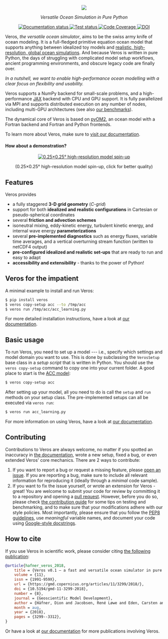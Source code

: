 <p align="center">
<img src="doc/_images/veros-logo-400px.png?raw=true">
</p>

<p align="center">
<i>Versatile Ocean Simulation in Pure Python</i>
</p>

<p align="center">
  <a href="http://veros.readthedocs.io/?badge=latest">
    <img src="https://readthedocs.org/projects/veros/badge/?version=latest" alt="Documentation status">
  </a>
  <a href="https://github.com/team-ocean/veros/actions/workflows/test-all.yml">
    <img src="https://github.com/team-ocean/veros/actions/workflows/test-all.yml/badge.svg" alt="Test status">
  </a>
  <a href="https://codecov.io/gh/team-ocean/veros">
    <img src="https://codecov.io/gh/team-ocean/veros/branch/main/graph/badge.svg" alt="Code Coverage">
  </a>
  <a href="https://zenodo.org/badge/latestdoi/87419383">
    <img src="https://zenodo.org/badge/87419383.svg" alt="DOI">
  </a>
</p>

Veros, *the versatile ocean simulator*, aims to be the swiss army knife of ocean modeling. It is a full-fledged primitive equation ocean model that supports anything between idealized toy models and [realistic, high-resolution, global ocean simulations](https://agupubs.onlinelibrary.wiley.com/doi/10.1029/2021MS002717). And because Veros is written in pure Python, the days of struggling with complicated model setup workflows, ancient programming environments, and obscure legacy code are finally over.

*In a nutshell, we want to enable high-performance ocean modelling with a clear focus on flexibility and usability.*

Veros supports a NumPy backend for small-scale problems, and a
high-performance [JAX](https://github.com/google/jax) backend
with CPU and GPU support. It is fully parallelized via MPI and supports
distributed execution on any number of nodes, including multi-GPU architectures (see also [our benchmarks](https://veros.readthedocs.io/en/latest/more/benchmarks.html)).

The dynamical core of Veros is based on [pyOM2](https://wiki.cen.uni-hamburg.de/ifm/TO/pyOM2), an ocean model with a Fortran backend and Fortran and Python frontends.

To learn more about Veros, make sure to [visit our documentation](https://veros.readthedocs.io/en/latest/).

#### How about a demonstration?

<p align="center">
  <a href="https://vimeo.com/391237951">
      <img src="doc/_images/veros-preview.gif?raw=true" alt="0.25×0.25° high-resolution model spin-up">
  </a>
</p>

<p align="center">
(0.25×0.25° high-resolution model spin-up, click for better
quality)
</p>

## Features

Veros provides

-   a fully staggered **3-D grid geometry** (*C-grid*)
-   support for both **idealized and realistic configurations** in
    Cartesian or pseudo-spherical coordinates
-   several **friction and advection schemes**
-   isoneutral mixing, eddy-kinetic energy, turbulent kinetic energy,
    and internal wave energy **parameterizations**
-   several **pre-implemented diagnostics** such as energy fluxes,
    variable time averages, and a vertical overturning stream function
    (written to netCDF4 output)
-   **pre-configured idealized and realistic set-ups** that are ready to
    run and easy to adapt
-   **accessibility and extensibility** - thanks to the
    power of Python!

## Veros for the impatient

A minimal example to install and run Veros:

```bash
$ pip install veros
$ veros copy-setup acc --to /tmp/acc
$ veros run /tmp/acc/acc_learning.py
```

For more detailed installation instructions, have a look at [our
documentation](https://veros.readthedocs.io).

## Basic usage

To run Veros, you need to set up a model --- i.e., specify which settings
and model domain you want to use. This is done by subclassing the
`VerosSetup` base class in a *setup script* that is written in Python. You
should use the `veros copy-setup` command to copy one into your current
folder. A good place to start is the
[ACC model](https://github.com/team-ocean/veros/blob/main/veros/setups/acc/acc.py):

```bash
$ veros copy-setup acc
```

After setting up your model, all you need to do is call the `setup` and
`run` methods on your setup class. The pre-implemented setups can all be
executed via `veros run`:

```bash
$ veros run acc_learning.py
```

For more information on using Veros, have a look at [our
documentation](http://veros.readthedocs.io).

## Contributing

Contributions to Veros are always welcome, no matter if you spotted an
inaccuracy in [the documentation](https://veros.readthedocs.io), wrote a
new setup, fixed a bug, or even extended Veros\' core mechanics. There
are 2 ways to contribute:

1.  If you want to report a bug or request a missing feature, please
    [open an issue](https://github.com/team-ocean/veros/issues). If you
    are reporting a bug, make sure to include all relevant information
    for reproducing it (ideally through a *minimal* code sample).
2.  If you want to fix the issue yourself, or wrote an extension for
    Veros - great! You are welcome to submit your code for review by
    committing it to a repository and opening a [pull
    request](https://github.com/team-ocean/veros/pulls). However,
    before you do so, please check [the contribution
    guide](http://veros.readthedocs.io/quickstart/get-started.html#enhancing-veros)
    for some tips on testing and benchmarking, and to make sure that
    your modifications adhere with our style policies. Most importantly,
    please ensure that you follow the [PEP8
    guidelines](https://www.python.org/dev/peps/pep-0008/), use
    *meaningful* variable names, and document your code using
    [Google-style
    docstrings](http://sphinxcontrib-napoleon.readthedocs.io/en/latest/example_google.html).

## How to cite

If you use Veros in scientific work, please consider citing [the following publication](https://gmd.copernicus.org/articles/11/3299/2018/):

```bibtex
@article{hafner_veros_2018,
	title = {Veros v0.1 – a fast and versatile ocean simulator in pure {Python}},
	volume = {11},
	issn = {1991-959X},
	url = {https://gmd.copernicus.org/articles/11/3299/2018/},
	doi = {10.5194/gmd-11-3299-2018},
	number = {8},
	journal = {Geoscientific Model Development},
	author = {Häfner, Dion and Jacobsen, René Løwe and Eden, Carsten and Kristensen, Mads R. B. and Jochum, Markus and Nuterman, Roman and Vinter, Brian},
	month = aug,
	year = {2018},
	pages = {3299--3312},
}
```

Or have a look at [our documentation](https://veros.readthedocs.io/en/latest/more/publications.html)
for more publications involving Veros.
